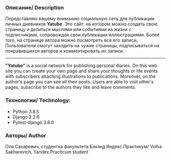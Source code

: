 ### Описание/ Description
Передставляю вашему вниманию социальную сеть для публикации личных дневников **Yatube**.
Это сайт, на котором можно создать свою страницу и делиться мыслями или событиями из жизни с подписчиками, сопровождая свои публикации иллюстрациями. Более того, на странице автора можно посмотреть все его записи.
Пользователи смогут заходить на чужие страницы, подписываться на понравившихся авторов и комментировать их записи.
***
**"Yatube"** is a social network for publishing personal diaries.
On this web site you can create your own page and share your thoughts or life events with subscribers attaching illustrations to publications. Moreover, on the author's page you can see all their posts.
Users are able to visit other's pages, subscribe to the authors they like and leave comments.

### Технологии/ Technology:
* Python 3.8.5
* Django 2.2.6
* Pytest-django 3.8.0

### Авторы/ Author
Оля Сахаревич, студентка факультета Бэкэнд Яндекс.Практикум/ Volha Sakharevich, Yandex.Practicum student


